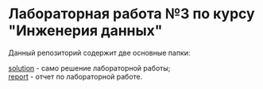 # Лабораторная работа №3 по курсу "Инженерия данных"

Данный репозиторий содержит две основные папки:

[solution](https://github.com/Black-Viking-63/Lab-3/tree/main/report) - само решение лабораторной работы;<br>
[report](https://github.com/Black-Viking-63/Lab-3/tree/main/solution) - отчет по лабораторной работе.
